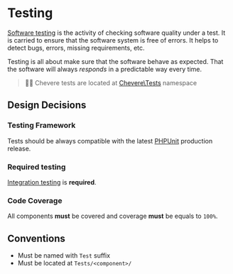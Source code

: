 # Testing

[Software testing](https://en.wikipedia.org/wiki/Software_testing) is the activity of checking software quality under a test. It is carried to ensure that the software system is free of errors. It helps to detect bugs, errors, missing requirements, etc.

Testing is all about make sure that the software behave as expected. That the software will always _responds_ in a predictable way every time.

> 👍🏾 Chevere tests are located at [Chevere\Tests](https://github.com/chevere/chevere/tree/master/Tests) namespace

## Design Decisions

### Testing Framework

Tests should be always compatible with the latest [PHPUnit](https://phpunit.de/) production release.

### Required testing

[Integration testing](https://en.wikipedia.org/wiki/Integration_testing) is **required**.

### Code Coverage

All components **must** be covered and coverage **must** be equals to `100%`.

## Conventions

* Must be named with `Test` suffix
* Must be located at `Tests/<component>/`
